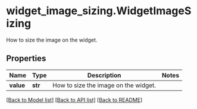 # widget_image_sizing.WidgetImageSizing

How to size the image on the widget.
## Properties
Name | Type | Description | Notes
------------ | ------------- | ------------- | -------------
**value** | **str** | How to size the image on the widget. | 

[[Back to Model list]](../README.md#documentation-for-models) [[Back to API list]](../README.md#documentation-for-api-endpoints) [[Back to README]](../README.md)


